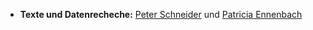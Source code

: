 - **Texte und Datenrecheche:** [Peter Schneider](https://twitter.com/schneipe) und [Patricia Ennenbach](https://twitter.com/pen1710)


